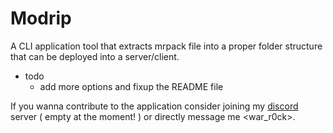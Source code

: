 # Modrip
A CLI application tool that extracts mrpack file into a proper folder structure that can be deployed into a server/client.

- todo
  - add more options and fixup the README file

If you wanna contribute to the application consider joining my [discord](https://discord.com/invite/hVwpbXF3H7) server ( empty at the moment! ) or directly message me <war_r0ck>.
